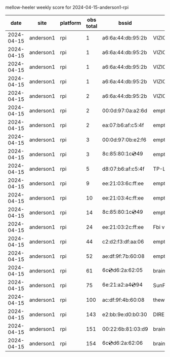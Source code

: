 mellow-heeler weekly score for 2024-04-15-anderson1-rpi

|date|site|platform|obs total|bssid|ssid|
|--|--|--|--|--|--|
|2024-04-15|anderson1|rpi|1|a6:6a:44:db:95:2b|VIZIOCastAudio1895|
|2024-04-15|anderson1|rpi|1|a6:6a:44:db:95:2b|VIZIOCastAudio5604|
|2024-04-15|anderson1|rpi|1|a6:6a:44:db:95:2b|VIZIOCastAudio1125|
|2024-04-15|anderson1|rpi|1|a6:6a:44:db:95:2b|VIZIOCastAudio4458|
|2024-04-15|anderson1|rpi|2|a6:6a:44:db:95:2b|VIZIOCastAudio5783|
|2024-04-15|anderson1|rpi|2|00:0d:97:0a:a2:6d|empty_ssid|
|2024-04-15|anderson1|rpi|2|ea:07:b6:af:c5:4f|empty_ssid|
|2024-04-15|anderson1|rpi|3|00:0d:97:0b:e2:f6|empty_ssid|
|2024-04-15|anderson1|rpi|3|8c:85:80:1c:cd:49|empty_ssid|
|2024-04-15|anderson1|rpi|5|d8:07:b6:af:c5:4f|TP-Link_C54F|
|2024-04-15|anderson1|rpi|9|ee:21:03:6c:ff:ee|empty_ssid|
|2024-04-15|anderson1|rpi|10|ee:21:03:4c:ff:ee|empty_ssid|
|2024-04-15|anderson1|rpi|14|8c:85:80:1c:cd:49|empty_ssid|
|2024-04-15|anderson1|rpi|24|ee:21:03:2c:ff:ee|Fbi van 13|
|2024-04-15|anderson1|rpi|44|c2:d2:f3:df:aa:06|empty_ssid|
|2024-04-15|anderson1|rpi|52|ae:df:9f:7b:60:08|empty_ssid|
|2024-04-15|anderson1|rpi|61|6c:cd:d6:2a:62:05|braingang2_5GEXT|
|2024-04-15|anderson1|rpi|75|6e:21:a2:a4:cd:94|SunPower21450|
|2024-04-15|anderson1|rpi|100|ac:df:9f:4b:60:08|theweef|
|2024-04-15|anderson1|rpi|143|e2:bb:9e:d0:b0:30|DIRECT-9ED03030|
|2024-04-15|anderson1|rpi|151|00:22:6b:81:03:d9|braingang2|
|2024-04-15|anderson1|rpi|154|6c:cd:d6:2a:62:06|braingang2_2GEXT|

